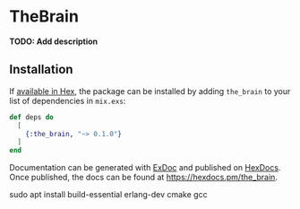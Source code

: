 # TheBrain

**TODO: Add description**

## Installation

If [available in Hex](https://hex.pm/docs/publish), the package can be installed
by adding `the_brain` to your list of dependencies in `mix.exs`:

```elixir
def deps do
  [
    {:the_brain, "~> 0.1.0"}
  ]
end
```

Documentation can be generated with [ExDoc](https://github.com/elixir-lang/ex_doc)
and published on [HexDocs](https://hexdocs.pm). Once published, the docs can
be found at <https://hexdocs.pm/the_brain>.

 sudo apt install build-essential erlang-dev cmake gcc

